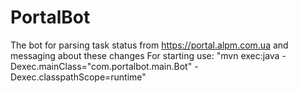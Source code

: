 # PortalBot
The bot for parsing task status from https://portal.alpm.com.ua and messaging about these changes
For starting use: "mvn exec:java -Dexec.mainClass="com.portalbot.main.Bot" -Dexec.classpathScope=runtime"
